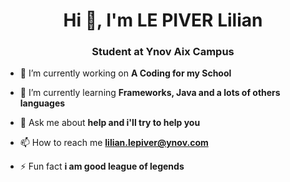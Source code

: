 <h1 align="center">Hi 👋, I'm LE PIVER Lilian</h1>
<h3 align="center">Student at Ynov Aix Campus</h3>

- 🔭 I’m currently working on **A Coding for my School**

- 🌱 I’m currently learning **Frameworks, Java and a lots of others languages**

- 💬 Ask me about **help and i'll try to help you**

- 📫 How to reach me **lilian.lepiver@ynov.com**

- ⚡ Fun fact **i am good league of legends**

<p align="left">
</p>
